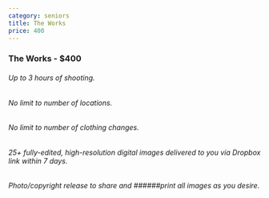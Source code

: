 ```yaml
---
category: seniors
title: The Works
price: 400
---
```

### The Works - $400
###### Up to 3 hours of shooting.
###### No limit to number of locations.
###### No limit to number of clothing changes.
###### 25+ fully-edited, high-resolution digital images delivered to you via Dropbox link within 7 days.
###### Photo/copyright release to share and ######print all images as you desire.